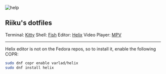 ![help](https://files.catbox.moe/avnruq.png)

## Riiku's dotfiles
Terminal:     [Kitty](https://github.com/kovidgoyal/kitty)
Shell:        [Fish](https://github.com/fish-shell/fish-shell)
Editor:       [Helix](https://github.com/helix-editor/helix)
Video Player: [MPV](https://github.com/mpv-player/mpv)
***
Helix editor is not on the Fedora repos, so to install it, enable the following COPR:
```bash
sudo dnf copr enable varlad/helix
sudo dnf install helix
```
